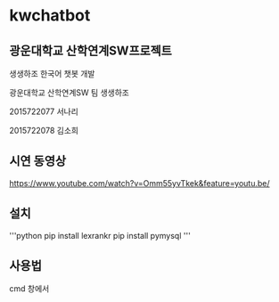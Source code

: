 # kwchatbot
## 광운대학교 산학연계SW프로젝트 

생생하조 한국어 챗봇 개발  

  

광운대학교 산학연계SW 팀 생생하조

2015722077 서나리

2015722078 김소희

## 시연 동영상
<https://www.youtube.com/watch?v=Omm55yvTkek&feature=youtu.be/>


## 설치
'''python
pip install lexrankr
pip install pymysql
'''



## 사용법
cmd 창에서 

